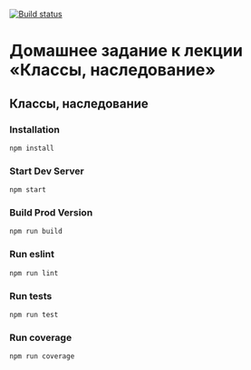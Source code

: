 [![Build status](https://ci.appveyor.com/api/projects/status/54ymj11r09w3f8um/branch/master?svg=true)](https://ci.appveyor.com/project/Sergey17777/ajs-1-5-1-classes/branch/master)

# Домашнее задание к лекции «Классы, наследование»

## Классы, наследование

### Installation

```
npm install
```

### Start Dev Server

```
npm start
```

### Build Prod Version

```
npm run build
```

### Run eslint

```
npm run lint
```

### Run tests

```
npm run test
```

### Run coverage

```
npm run coverage
```
